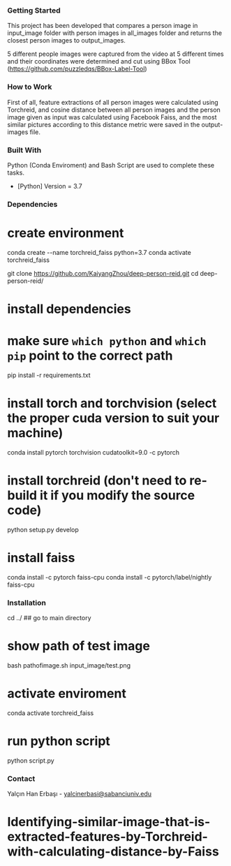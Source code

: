 ### Getting Started

This project has been developed that compares a person image in input_image folder with person images in all_images folder and returns the closest person images to output_images.

5 different people images were captured from the video at 5 different times and their coordinates were determined and cut using BBox Tool (https://github.com/puzzledqs/BBox-Label-Tool)

### How to Work

First of all, feature extractions of all person images were calculated using Torchreid, and cosine distance between all person images and the person image given as input was calculated using Facebook Faiss, and the most similar pictures according to this distance metric were saved in the output-images file.

### Built With

Python (Conda Enviroment) and Bash Script are used to complete these tasks.

* [Python] Version = 3.7


### Dependencies

# create environment
conda create --name torchreid_faiss python=3.7
conda activate torchreid_faiss

git clone https://github.com/KaiyangZhou/deep-person-reid.git
cd deep-person-reid/

# install dependencies
# make sure `which python` and `which pip` point to the correct path
pip install -r requirements.txt

# install torch and torchvision (select the proper cuda version to suit your machine)
conda install pytorch torchvision cudatoolkit=9.0 -c pytorch

# install torchreid (don't need to re-build it if you modify the source code)
python setup.py develop

# install faiss
conda install -c pytorch faiss-cpu
conda install -c pytorch/label/nightly faiss-cpu

### Installation

cd ../ ## go to main directory
# show path of test image
bash pathofimage.sh input_image/test.png 

# activate enviroment
conda activate torchreid_faiss

# run python script
python script.py

### Contact

Yalçın Han Erbaşı - yalcinerbasi@sabanciuniv.edu






# Identifying-similar-image-that-is-extracted-features-by-Torchreid-with-calculating-distance-by-Faiss
